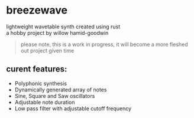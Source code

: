 # breezewave
lightweight wavetable synth created using rust <br>
a hobby project by willow hamid-goodwin
>  please note, this is a work in progress, it will become a more fleshed out project given time
## curent features:
- Polyphonic synthesis
- Dynamically generated array of notes
- Sine, Square and Saw oscillators
- Adjustable note duration
- Low pass filter with adjustable cutoff frequency